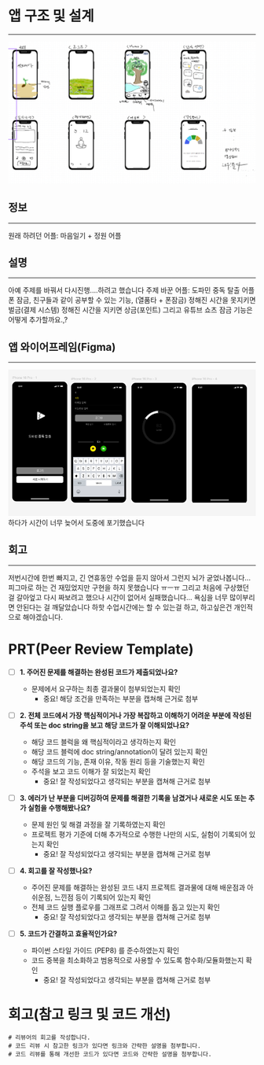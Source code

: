 # 앱 구조 및 설계
---
![Alt text](./캡처.PNG) 

## 정보
---
원래 하려던 어플: 마음일기 + 정원 어플


## 설명
---
아예 주제를 바꿔서 다시진행....하려고 했습니다
주제 바꾼 어플: 도파민 중독 탈출 어플
폰 잠금, 친구들과 같이 공부할 수 있는 기능, (열품타 + 폰잠금)
정해진 시간을 못지키면 벌금(결제 시스템)
정해진 시간을 지키면 상금(포인트)
그리고 유튜브 쇼츠 잠금 기능은 어떻게 추가할까요.,?


## 앱 와이어프레임(Figma)
---
![Alt text](./캡처2.PNG) 
하다가 시간이 너무 늦어서 도중에 포기했습니다


## 회고
---
저번시간에 한번 빠지고, 긴 연휴동안 수업을 듣지 않아서 그런지 뇌가 굳었나봅니다...
피그마로 하는 건 재밌었지만 구현을 하지 못했습니다 ㅠㅡㅠ 
그리고 처음에 구상했던 걸 갈아엎고 다시 짜보려고 했으나 시간이 없어서 실패했습니다...
욕심을 너무 많이부리면 안된다는 걸 깨달았습니다 하핫 
수업시간에는 할 수 있는걸 하고, 하고싶은건 개인적으로 해야겠습니다.




# PRT(Peer Review Template)
- [ ]  **1. 주어진 문제를 해결하는 완성된 코드가 제출되었나요?**
    - 문제에서 요구하는 최종 결과물이 첨부되었는지 확인
        - 중요! 해당 조건을 만족하는 부분을 캡쳐해 근거로 첨부
    
- [ ]  **2. 전체 코드에서 가장 핵심적이거나 가장 복잡하고 이해하기 어려운 부분에 작성된 
주석 또는 doc string을 보고 해당 코드가 잘 이해되었나요?**
    - 해당 코드 블럭을 왜 핵심적이라고 생각하는지 확인
    - 해당 코드 블럭에 doc string/annotation이 달려 있는지 확인
    - 해당 코드의 기능, 존재 이유, 작동 원리 등을 기술했는지 확인
    - 주석을 보고 코드 이해가 잘 되었는지 확인
        - 중요! 잘 작성되었다고 생각되는 부분을 캡쳐해 근거로 첨부
        
- [ ]  **3. 에러가 난 부분을 디버깅하여 문제를 해결한 기록을 남겼거나
새로운 시도 또는 추가 실험을 수행해봤나요?**
    - 문제 원인 및 해결 과정을 잘 기록하였는지 확인
    - 프로젝트 평가 기준에 더해 추가적으로 수행한 나만의 시도, 
    실험이 기록되어 있는지 확인
        - 중요! 잘 작성되었다고 생각되는 부분을 캡쳐해 근거로 첨부
        
- [ ]  **4. 회고를 잘 작성했나요?**
    - 주어진 문제를 해결하는 완성된 코드 내지 프로젝트 결과물에 대해
    배운점과 아쉬운점, 느낀점 등이 기록되어 있는지 확인
    - 전체 코드 실행 플로우를 그래프로 그려서 이해를 돕고 있는지 확인
        - 중요! 잘 작성되었다고 생각되는 부분을 캡쳐해 근거로 첨부
        
- [ ]  **5. 코드가 간결하고 효율적인가요?**
    - 파이썬 스타일 가이드 (PEP8) 를 준수하였는지 확인
    - 코드 중복을 최소화하고 범용적으로 사용할 수 있도록 함수화/모듈화했는지 확인
        - 중요! 잘 작성되었다고 생각되는 부분을 캡쳐해 근거로 첨부


# 회고(참고 링크 및 코드 개선)
```
# 리뷰어의 회고를 작성합니다.
# 코드 리뷰 시 참고한 링크가 있다면 링크와 간략한 설명을 첨부합니다.
# 코드 리뷰를 통해 개선한 코드가 있다면 코드와 간략한 설명을 첨부합니다.
```

